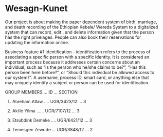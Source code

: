 # Wesagn-Kunet

Our project is about making the paper dependent system of birth, marriage, and death recording of the Ethiopian Kebele/ Wereda System to a digitalized system that can record, edit , and delete information given that the person has the right privelages. People can also book their reservations for updating the information online.

Business feature #1 Identification - identification refers to the process of associating a specific person with a specific identity. It is considered an important process because it addresses certain concerns about an individual, such as “Is the person who he/she claims to be?”, “Has this person been here before?”, or “Should this individual be allowed access to our system?”. A username, process ID, smart card, or anything else that may uniquely identify a subject or person can be used for identification.
        






GROUP MEMBERS      ...    ID        ...    SECTION

1. Abreham Atlaw  ....  UGR/3423/12   ...  3

2. Aklile Yilma   ......  UGR/7107/12   ...    3

3. Etsubdink Demeke .... UGR/6421/12   ...   3

4. Temesgen Zewude ...  UGR/3848/12   ...    2  
        
